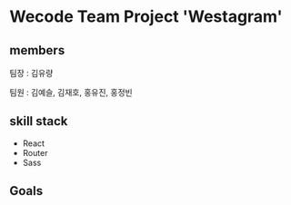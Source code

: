 # Wecode Team Project 'Westagram'

## members

팀장 : 김유량

팀원 : 김예슬, 김재호, 홍유진, 홍정빈

## skill stack

- React
- Router
- Sass

## Goals
